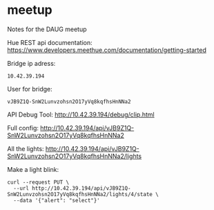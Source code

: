 # meetup
Notes for the DAUG meetup

Hue REST api documentation: https://www.developers.meethue.com/documentation/getting-started

Bridge ip adress:

    10.42.39.194

User for bridge:

    vJB9Z1Q-SnW2Lunvzohsn2O17yVq8kqfhsHnNNa2

API Debug Tool: http://10.42.39.194/debug/clip.html

Full config: http://10.42.39.194/api/vJB9Z1Q-SnW2Lunvzohsn2O17yVq8kqfhsHnNNa2

All the lights: http://10.42.39.194/api/vJB9Z1Q-SnW2Lunvzohsn2O17yVq8kqfhsHnNNa2/lights

Make a light blink:

    curl --request PUT \
      --url http://10.42.39.194/api/vJB9Z1Q-SnW2Lunvzohsn2O17yVq8kqfhsHnNNa2/lights/4/state \
      --data '{"alert": "select"}'
